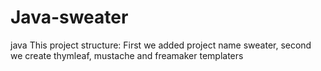 # Java-sweater
java
This project structure:
First we added project name sweater,
second we create thymleaf, mustache and freamaker templaters

